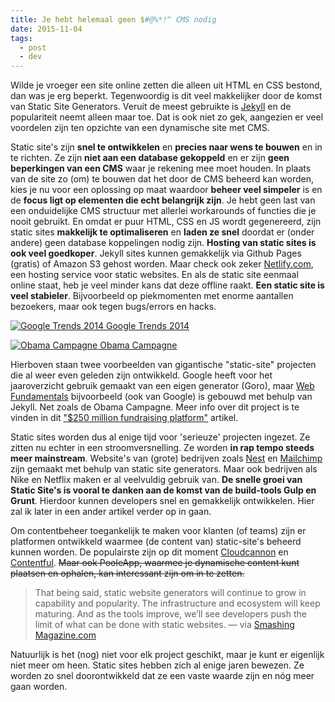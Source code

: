 ```yaml
---
title: Je hebt helemaal geen $#@%*!^ CMS nodig
date: 2015-11-04
tags:
  - post
  - dev
---
```


Wilde je vroeger een site online zetten die alleen uit HTML en CSS bestond, dan was je erg beperkt. Tegenwoordig is dit veel makkelijker door de komst van Static Site Generators. Veruit de meest gebruikte is [Jekyll](http://jekyllrb.com/) en de populariteit neemt alleen maar toe. Dat is ook niet zo gek, aangezien er veel voordelen zijn ten opzichte van een dynamische site met CMS.

<!-- excerpt -->

​Static site's zijn **snel te ontwikkelen** en **precies naar wens te bouwen** en in te richten. Ze zijn **niet aan een database gekoppeld** en er zijn **geen beperkingen van een CMS** waar je rekening mee moet houden. In plaats van de site zo (om) te bouwen dat het door de CMS beheerd kan worden, kies je nu voor een oplossing op maat waardoor **beheer veel simpeler** is en de **focus ligt op elementen die echt belangrijk zijn**. Je hebt geen last van een onduidelijke CMS structuur met allerlei workarounds of functies die je nooit gebruikt. En omdat er puur HTML, CSS en JS wordt gegenereerd, zijn static sites **makkelijk te optimaliseren** en **laden ze snel** doordat er (onder andere) geen database koppelingen nodig zijn. **Hosting van static sites is ook veel goedkoper**. Jekyll sites kunnen gemakkelijk via Github Pages (gratis) of Amazon S3 gehost worden. Maar check ook zeker [Netlify.com](http://netlify.com), een hosting service voor static websites. En als de static site eenmaal online staat, heb je veel minder kans dat deze offline raakt. **Een static site is veel stabieler**. Bijvoorbeeld op piekmomenten met enorme aantallen bezoekers, maar ook tegen bugs/errors en hacks.

  [![Google Trends 2014](/static/images/uploads/google-trends-2014.jpg) Google Trends 2014](https://www.google.nl/trends/2014/)

  [![Obama Campagne](/static/images/uploads/obama-campagne.jpg) Obama Campagne](http://contribute.barackobama.com)

Hierboven staan twee voorbeelden van gigantische "static-site" projecten die al weer even geleden zijn ontwikkeld. Google heeft voor het jaaroverzicht gebruik gemaakt van een eigen generator (Goro), maar [Web Fundamentals](https://developers.google.com/web/fundamentals/) bijvoorbeeld (ook van Google) is gebouwd met behulp van Jekyll. Net zoals de Obama Campagne. Meer info over dit project is te vinden in dit ["$250 million fundraising platform"](http://kylerush.net/blog/meet-the-obama-campaigns-250-million-fundraising-platform/) artikel.

Static sites worden dus al enige tijd voor 'serieuze' projecten ingezet. Ze zitten nu echter in een stroomversnelling. Ze worden **in rap tempo steeds meer mainstream**. Website's van (grote) bedrijven zoals [Nest](https://nest.com/) en [Mailchimp](http://mailchimp.com/) zijn gemaakt met behulp van static site generators. Maar ook bedrijven als Nike en Netflix maken er al veelvuldig gebruik van. **De snelle groei van Static Site's is vooral te danken aan de komst van de build-tools Gulp en Grunt**. Hierdoor kunnen developers snel en gemakkelijk ontwikkelen. Hier zal ik later in een ander artikel verder op in gaan.

Om contentbeheer toegankelijk te maken voor klanten (of teams) zijn er platformen ontwikkeld waarmee (de content van) static-site's beheerd kunnen worden. De populairste zijn op dit moment [Cloudcannon](http://cloudcannon.com/) en [Contentful](https://www.contentful.com/). ~~Maar ook PooleApp, waarmee je dynamische content kunt plaatsen en ophalen, kan interessant zijn om in te zetten.~~

 > That being said, static website generators will continue to grow in capability and popularity. The infrastructure and ecosystem will keep maturing. And as the tools improve, we’ll see developers push the limit of what can be done with static websites.
 > &mdash; via [Smashing Magazine.com](http://www.smashingmagazine.com/2015/11/modern-static-website-generators-next-big-thing/)

Natuurlijk is het (nog) niet voor elk project geschikt, maar je kunt er eigenlijk niet meer om heen. Static sites hebben zich al enige jaren bewezen. Ze worden zo snel doorontwikkeld dat ze een vaste waarde zijn en nóg meer gaan worden.
